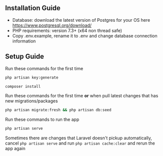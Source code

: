 ## Installation Guide

-   Database: download the latest version of Postgres for your OS here https://www.postgresql.org/download/
-   PHP requirements: version 7.3+ (x64 non thread safe)
-   Copy .env.example, rename it to .env and change database connection information

## Setup Guide

Run these commands for the first time

```bash
php artisan key:generate

composer install
```

Run these commands for the first time **or** when pull latest changes that has new migrations/packages

```bash
php artisan migrate:fresh && php artisan db:seed
```

Run these commands to run the app

```bash
php artisan serve
```

Sometimes there are changes that Laravel doesn't pickup automatically, cancel `php artisan serve` and run `php artisan cache:clear` and rerun the app again
